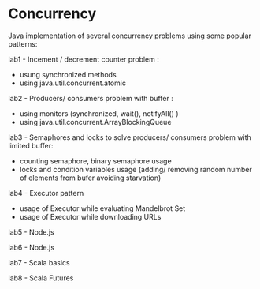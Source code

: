 # Concurrency

Java implementation of several concurrency problems using some popular patterns:

lab1 - Incement / decrement counter problem :
- usung synchronized methods 
- using java.util.concurrent.atomic 

lab2 - Producers/ consumers problem with buffer :
- using monitors (synchronized, wait(), notifyAll() )
- using java.util.concurrent.ArrayBlockingQueue 

lab3 - Semaphores and locks to solve producers/ consumers problem with limited buffer:
- counting semaphore, binary semaphore usage
- locks and condition variables usage (adding/ removing random number of elements from bufer avoiding starvation)

lab4 - Executor pattern
- usage of Executor while evaluating Mandelbrot Set 
- usage of Executor while downloading URLs
 
lab5 - Node.js

lab6 - Node.js

lab7 - Scala basics

lab8 - Scala Futures

